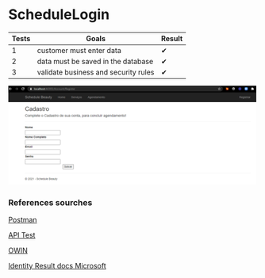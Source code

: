 # ScheduleLogin



| Tests      |Goals                                       | Result |
|------------|--------------------------------------------|--------|
|     1      |customer must enter data                    |   ✔   |
|     2      |data must be saved in the database          |   ✔   |
|     3      |validate business and security rules        |   ✔   |


<img src="/img/login.png" width="500" height="200">


### References sourches

[Postman](https://www.youtube.com/watch?v=cR_FqveTewo)

[API Test](https://reqres.in/api/users/2)

[OWIN](http://owin.org/)

[Identity Result docs Microsoft](https://docs.microsoft.com/en-us/dotnet/api/microsoft.aspnetcore.identity.identityresult?view=aspnetcore-5.0)

